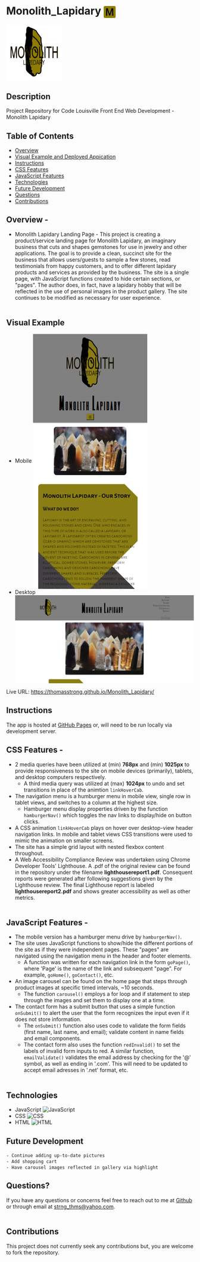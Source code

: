 # Monolith_Lapidary <img align="center" src="img\favicon-32x32.webp" alt="Monolith Lapidary icon">

<img align="center" src="img\monolithmainlogo.webp" height="150px" alt="Monolith Lapidary">

## Description

Project Repository for Code Louisville Front End Web Development - Monolith Lapidary

## Table of Contents

- [Overview](#overview)
- [Visual Example and Deployed Appication](#visual-example)
- [Instructions](#instructions)
- [CSS Features](#css-features)
- [JavaScript Features](#javascript-features)
- [Technologies](#technologies)
- [Future Development](#future-development)
- [Questions](#questions)
- [Contributions](#contributions)

## Overview -

- Monolith Lapidary Landing Page - This project is creating a product/service landing page for Monolith Lapidary, an imaginary business that cuts and shapes gemstones for use in jewelry and other applications. The goal is to provide a clean, succinct site for the business that allows users/guests to sample a few stones, read testimonials from happy customers, and to offer different lapidary products and services as provided by the business.
  The site is a single page, with JavaScript functions created to hide certain sections, or "pages". The author does, in fact, have a lapidary hobby that will be reflected in the use of personal images in the product gallery. The site continues to be modified as necessary for user experience.
  <br></br>

## Visual Example

- Mobile
  <img align="center" src="img\monolithlandingss_mobile.png">
- Desktop
  <img align="center" src="img\monolithlandingss_dtop.png">

Live URL: https://thomasstrong.github.io/Monolith_Lapidary/

## Instructions

The app is hosted at [GitHub Pages](https://thomasstrong.github.io/Monolith_Lapidary/) or, will need to be run locally via development server.

## CSS Features -

- 2 media queries have been utilized at (min) **768px** and (min) **1025px** to provide responsiveness to the site on mobile devices (primarily), tablets, and desktop computers respectively.
  - A third media query was utilized at (max) **1024px** to undo and set transitions in place of the animtion `linkHoverCab`.
- The navigation menu is a humburger menu in mobile view, single row in tablet views, and switches to a column at the highest size.
  - Hamburger menu display properties driven by the function `hamburgerNav()` which toggles the nav links to display/hide on button clicks.
- A CSS animation `linkHoverCab` plays on hover over desktop-view header navigation links. In mobile and tablet views CSS transitions were used to mimic the animation on smaller screens.
- The site has a simple grid layout with nested flexbox content throughout.
- A Web Accessibility Compliance Review was undertaken using Chrome Developer Tools' Lighthouse. A .pdf of the original review can be found in the repository under the filename **lighthousereport1.pdf**. Consequent reports were generated after following suggestions given by the Lighthouse review. The final Lighthouse report is labeled **lighthousereport2.pdf** and shows greater accessibility as well as other metrics.
  <br></br>

## JavaScript Features -

- The mobile version has a hamburger menu drive by `hamburgerNav()`.
- The site uses JavaScript functions to show/hide the different portions of the site as if they were independent pages. These "pages" are navigated using the navigation menu in the header and footer elements.
  - A function was written for each navigation link in the form `goPage()`, where 'Page' is the name of the link and subsequent "page". For example, `goHome()`, `goContact()`, etc.
- An image carousel can be found on the home page that steps through product images at specific timed intervals, ~10 seconds.
  - The function `carousel()` employs a for loop and if statement to step through the images and set them to display one at a time.
- The contact form has a submit button that uses a simple function `onSubmit()` to alert the user that the form recognizes the input even if it does not store information.
  - The `onSubmit()` function also uses code to validate the form fields (first name, last name, and email); validate content in name fields and email components.
  - The contact form also uses the function `redInvalid()` to set the labels of invalid form inputs to red. A similar function, `emailValidate()` validates the email address by checking for the '@' symbol, as well as ending in '.com'. This will need to be updated to accept email adresses in '.net' format, etc.
    <br></br>

## Technologies

- JavaScript
  <img src="https://cdn.jsdelivr.net/gh/devicons/devicon/icons/javascript/javascript-original.svg" alt="JavaScript" width="5%" />
- CSS
  <img src="https://cdn.jsdelivr.net/gh/devicons/devicon/icons/css3/css3-original.svg" alt="CSS" width="5%" />
- HTML
  <img src="https://cdn.jsdelivr.net/gh/devicons/devicon/icons/html5/html5-original.svg" alt="HTML" width="5%" />

## Future Development

```
- Continue adding up-to-date pictures
- Add shopping cart
- Have carousel images reflected in gallery via highlight
```

## Questions?

If you have any questions or concerns feel free to reach out to me at [Github](https://github.com/ThomasStrong) or through email at <strng_thms@yahoo.com>.
<br></br>

## Contributions

This project does not currently seek any contributions but, you are welcome to fork the repository.
